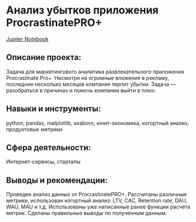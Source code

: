 # Анализ убытков приложения ProcrastinatePRO+

[Jupiter Notebook](https://github.com/AnastasiaKoshk/Yandex.Practicum.Portfolio/blob/main/MarketingStrategy/MarketingStrategy.ipynb)

## Описание проекта:

Задача для маркетингового аналитика развлекательного приложения Procrastinate Pro+. Несмотря на огромные вложения в рекламу, последние несколько месяцев компания терпит убытки. Задача — разобраться в причинах и помочь компании выйти в плюс.

## Навыки и инструменты:
python, pandas, matplotlib, seaborn, юнит-экономика, когортный анализ, продуктовые метрики

## Сфера деятельности:
Интернет-сервисы, стартапы

## Выводы и рекомендации:
Проведен анализ данных от ProcrastinatePRO+.
Рассчитаны различные метрики, использован когортный анализ: LTV, CAC, Retention rate, DAU, WAU, MAU и т.д. Использованы уже написанные ранее функции расчёта метрик. Сделаны правильные выводы по полученным данным.
